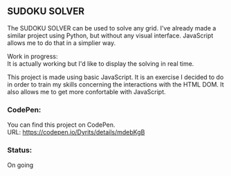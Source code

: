 ## SUDOKU SOLVER  
The SUDOKU SOLVER can be used to solve any grid. I've already made a similar project using Python, but without any visual interface. JavaScript allows me to do that in a simplier way. 

Work in progress:   
It is actually working but I'd like to display the solving in real time.  

This project is made using basic JavaScript. It is an exercise I decided to do in order to train my skills concerning the interactions with the HTML DOM. It also allows me to get more confortable with JavaScript.  

### CodePen:
You can find this project on CodePen.  
URL: https://codepen.io/Dyrits/details/mdebKgB

### Status:  
On going
